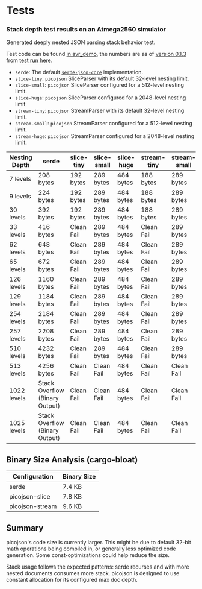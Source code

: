 # Tests

###  Stack depth test results on an Atmega2560 simulator

Generated deeply nested JSON parsing stack behavior test.

Test code can be found [in avr_demo](https://github.com/kaidokert/picojson-rs/tree/main/avr_demo), the numbers are as of [version 0.1.3](https://github.com/kaidokert/picojson-rs/releases/tag/v0.1.3) from [test run here](https://github.com/kaidokert/picojson-rs/actions/runs/16097454843).

*   `serde`: The default [`serde-json-core`](https://crates.io/crates/serde-json-core) implementation.
*   `slice-tiny`: [`picojson`](https://crates.io/crates/picojson) SliceParser with its default 32-level nesting limit.
*   `slice-small`: `picojson` SliceParser configured for a 512-level nesting limit.
*   `slice-huge`: `picojson` SliceParser configured for a 2048-level nesting limit.
*   `stream-tiny`: `picojson` StreamParser with its default 32-level nesting limit.
*   `stream-small`: `picojson` StreamParser configured for a 512-level nesting limit.
*   `stream-huge`: `picojson` StreamParser configured for a 2048-level nesting limit.


| Nesting Depth | serde | slice-tiny | slice-small | slice-huge | stream-tiny | stream-small | stream-huge|
|---|---|---|---|---|---|---|---|
| 7 levels | 208 bytes | 192 bytes | 289 bytes | 484 bytes | 188 bytes | 289 bytes | 481 bytes |
| 9 levels | 224 bytes | 192 bytes | 289 bytes | 484 bytes | 188 bytes | 289 bytes | 481 bytes |
| 30 levels | 392 bytes | 192 bytes | 289 bytes | 484 bytes | 188 bytes | 289 bytes | 481 bytes |
| 33 levels | 416 bytes | Clean Fail | 289 bytes | 484 bytes | Clean Fail | 289 bytes | 481 bytes |
| 62 levels | 648 bytes | Clean Fail | 289 bytes | 484 bytes | Clean Fail | 289 bytes | 481 bytes |
| 65 levels | 672 bytes | Clean Fail | 289 bytes | 484 bytes | Clean Fail | 289 bytes | 481 bytes |
| 126 levels | 1160 bytes | Clean Fail | 289 bytes | 484 bytes | Clean Fail | 289 bytes | 481 bytes |
| 129 levels | 1184 bytes | Clean Fail | 289 bytes | 484 bytes | Clean Fail | 289 bytes | 481 bytes |
| 254 levels | 2184 bytes | Clean Fail | 289 bytes | 484 bytes | Clean Fail | 289 bytes | 481 bytes |
| 257 levels | 2208 bytes | Clean Fail | 289 bytes | 484 bytes | Clean Fail | 289 bytes | 481 bytes |
| 510 levels | 4232 bytes | Clean Fail | 289 bytes | 484 bytes | Clean Fail | 289 bytes | 481 bytes |
| 513 levels | 4256 bytes | Clean Fail | Clean Fail | 484 bytes | Clean Fail | Clean Fail | 481 bytes |
| 1022 levels | Stack Overflow (Binary Output) | Clean Fail | Clean Fail | 484 bytes | Clean Fail | Clean Fail | 481 bytes |
| 1025 levels | Stack Overflow (Binary Output) | Clean Fail | Clean Fail | 484 bytes | Clean Fail | Clean Fail | 481 bytes |

## Binary Size Analysis (cargo-bloat)

| Configuration | Binary Size |
|---|---|
| serde | 7.4 KB |
| picojson-slice | 7.8 KB |
| picojson-stream | 9.6 KB |

## Summary

picojson's code size is currently larger. This might be due to default 32-bit math operations being compiled in, or generally less optimized code generation. Some const-optimizations could help reduce the size.

Stack usage follows the expected patterns: serde recurses and with more nested documents consumes more stack. picojson is designed to use constant allocation for
its configured max doc depth.
